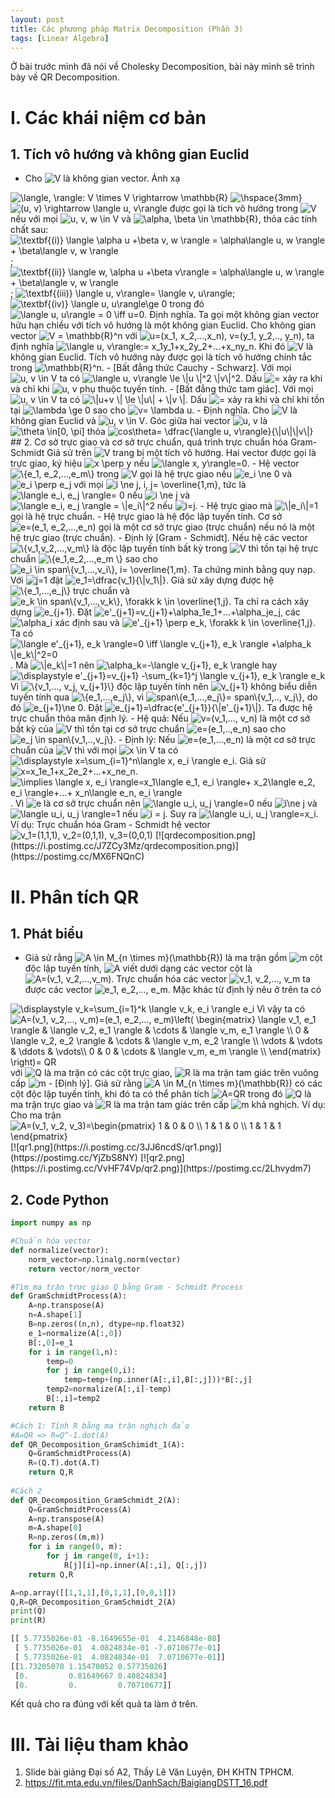 ```yaml
---
layout: post
title: Các phương pháp Matrix Decomposition (Phần 3)
tags: [Linear Algebra]
---
```


Ở bài trước mình đã nói về Cholesky Decomposition, bài này mình sẽ trình bày về QR Decomposition.
# I. Các khái niệm cơ bản
## 1. Tích vô hướng và không gian Euclid 
- Cho <img src="https://i.upmath.me/svg/V" alt="V" /> là không gian vector. Ánh xạ  
<img src="https://i.upmath.me/svg/%5Clangle%2C%20%5Crangle%3A%20V%20%5Ctimes%20V%20%5Crightarrow%20%5Cmathbb%7BR%7D%20%20" alt="\langle, \rangle: V \times V \rightarrow \mathbb{R}  " />  
 <img src="https://i.upmath.me/svg/%5Chspace%7B3mm%7D%20%20" alt="\hspace{3mm}  " /> <img src="https://i.upmath.me/svg/(u%2C%20v)%20%5Crightarrow%20%5Clangle%20u%2C%20v%5Crangle%20" alt="(u, v) \rightarrow \langle u, v\rangle " />  
được gọi là tích vô hướng trong <img src="https://i.upmath.me/svg/V" alt="V" /> nếu với mọi <img src="https://i.upmath.me/svg/u%2C%20v%2C%20w%20%5Cin%20V" alt="u, v, w \in V" /> và <img src="https://i.upmath.me/svg/%5Calpha%2C%20%5Cbeta%20%5Cin%20%5Cmathbb%7BR%7D" alt="\alpha, \beta \in \mathbb{R}" />, thỏa các tính chất sau:  
<img src="https://i.upmath.me/svg/%5Ctextbf%7B(i)%7D%20%5Clangle%20%5Calpha%20u%20%2B%5Cbeta%20v%2C%20w%20%5Crangle%20%3D%20%5Calpha%5Clangle%20u%2C%20w%20%5Crangle%20%2B%20%5Cbeta%5Clangle%20v%2C%20w%20%5Crangle%20%20" alt="\textbf{(i)} \langle \alpha u +\beta v, w \rangle = \alpha\langle u, w \rangle + \beta\langle v, w \rangle  " />;  
<img src="https://i.upmath.me/svg/%5Ctextbf%7B(ii)%7D%20%5Clangle%20w%2C%20%5Calpha%20u%20%2B%5Cbeta%20v%5Crangle%20%3D%20%5Calpha%5Clangle%20u%2C%20w%20%5Crangle%20%2B%20%5Cbeta%5Clangle%20v%2C%20w%20%5Crangle%20%20" alt="\textbf{(ii)} \langle w, \alpha u +\beta v\rangle = \alpha\langle u, w \rangle + \beta\langle v, w \rangle  " />;   
<img src="https://i.upmath.me/svg/%20%5Ctextbf%7B(iii)%7D%20%5Clangle%20u%2C%20v%5Crangle%3D%20%5Clangle%20v%2C%20u%5Crangle" alt=" \textbf{(iii)} \langle u, v\rangle= \langle v, u\rangle" />;  
<img src="https://i.upmath.me/svg/%5Ctextbf%7B(iv)%7D%20%5Clangle%20u%2C%20u%5Crangle%5Cge%200" alt="\textbf{(iv)} \langle u, u\rangle\ge 0" /> trong đó <img src="https://i.upmath.me/svg/%5Clangle%20u%2C%20u%5Crangle%20%3D%200%20%5Ciff%20u%3D0" alt="\langle u, u\rangle = 0 \iff u=0" />.  
Định nghĩa. Ta gọi một không gian vector hữu hạn chiều với tích vô hướng là một không gian Euclid.  
Cho không gian vector <img src="https://i.upmath.me/svg/V%20%3D%20%5Cmathbb%7BR%7D%5En" alt="V = \mathbb{R}^n" /> với <img src="https://i.upmath.me/svg/u%3D(x_1%2C%20x_2%2C...%2Cx_n)%2C%20v%3D(y_1%2C%20y_2%2C..%2C%20y_n)" alt="u=(x_1, x_2,...,x_n), v=(y_1, y_2,.., y_n)" />, ta định nghĩa <img src="https://i.upmath.me/svg/%5Clangle%20u%2C%20v%5Crangle%3A%3D%20x_1y_1%2Bx_2y_2%2B...%2Bx_ny_n" alt="\langle u, v\rangle:= x_1y_1+x_2y_2+...+x_ny_n" />.  
Khi đó <img src="https://i.upmath.me/svg/V" alt="V" /> là không gian Euclid. Tích vô hướng này được gọi là tích vô hướng chính tắc trong <img src="https://i.upmath.me/svg/%5Cmathbb%7BR%7D%5En" alt="\mathbb{R}^n" />.  
- [Bất đẳng thức Cauchy - Schwarz]. Với mọi <img src="https://i.upmath.me/svg/u%2C%20v%20%5Cin%20V" alt="u, v \in V" /> ta có  
<img src="https://i.upmath.me/svg/%20%5Clangle%20u%2C%20v%5Crangle%20%5Cle%20%5C%7Cu%20%5C%7C%5E2%20%5C%7Cv%5C%7C%5E2%20" alt=" \langle u, v\rangle \le \|u \|^2 \|v\|^2 " />.  
Dấu <img src="https://i.upmath.me/svg/%3D" alt="=" /> xảy ra khi và chỉ khi <img src="https://i.upmath.me/svg/u%2C%20v" alt="u, v" /> phụ thuộc tuyến tính.  
- [Bất đẳng thức tam giác]. Với mọi <img src="https://i.upmath.me/svg/u%2C%20v%20%5Cin%20V" alt="u, v \in V" /> ta có   
<img src="https://i.upmath.me/svg/%5C%7Cu%2Bv%20%5C%7C%20%5Cle%20%5C%7Cu%5C%7C%20%2B%20%5C%7Cv%20%5C%7C" alt="\|u+v \| \le \|u\| + \|v \|" />.  
Dấu <img src="https://i.upmath.me/svg/%3D" alt="=" /> xảy 
ra khi và chỉ khi tồn tại <img src="https://i.upmath.me/svg/%5Clambda%20%5Cge%200" alt="\lambda \ge 0" /> sao cho <img src="https://i.upmath.me/svg/v%3D%20%5Clambda%20u" alt="v= \lambda u" />.  
- Định nghĩa. Cho <img src="https://i.upmath.me/svg/V" alt="V" /> là không gian Euclid và <img src="https://i.upmath.me/svg/u%2C%20v%20%5Cin%20V" alt="u, v \in V" />. Góc giữa hai vector <img src="https://i.upmath.me/svg/u%2C%20v" alt="u, v" /> là <img src="https://i.upmath.me/svg/%5Ctheta%20%20%5Cin%5B0%2C%20%5Cpi%5D" alt="\theta  \in[0, \pi]" /> thỏa <img src="https://i.upmath.me/svg/cos%5Ctheta%3D%20%5Cdfrac%7B%5Clangle%20u%2C%20v%5Crangle%7D%7B%5C%7Cu%5C%7C%5C%7Cv%5C%7C%7D" alt="cos\theta= \dfrac{\langle u, v\rangle}{\|u\|\|v\|}" />
## 2. Cơ sở trực giao và cơ sở trực chuẩn, quá trình trực chuẩn hóa Gram-Schmidt  
Giả sử trên <img src="https://i.upmath.me/svg/V" alt="V" /> trang bị một tích vô hướng. Hai vector được gọi là trực giao, ký hiệu <img src="https://i.upmath.me/svg/x%20%5Cperp%20y" alt="x \perp y" /> nếu <img src="https://i.upmath.me/svg/%5Clangle%20x%2C%20y%5Crangle%3D0" alt="\langle x, y\rangle=0" />.  
- Hệ vector <img src="https://i.upmath.me/svg/%5C%7Be_1%2C%20e_2%2C...%2Ce_m%5C%7D" alt="\{e_1, e_2,...,e_m\}" /> trong <img src="https://i.upmath.me/svg/V" alt="V" /> gọi là hệ trực giao nếu <img src="https://i.upmath.me/svg/e_i%20%5Cne%200" alt="e_i \ne 0" /> và <img src="https://i.upmath.me/svg/e_i%20%5Cperp%20e_j" alt="e_i \perp e_j" /> với mọi <img src="https://i.upmath.me/svg/i%20%5Cne%20j%2C%20i%2C%20j%3D%20%5Coverline%7B1%2Cm%7D" alt="i \ne j, i, j= \overline{1,m}" />, tức là  
<img src="https://i.upmath.me/svg/%20%5Clangle%20e_i%2C%20e_j%20%5Crangle%3D%200" alt=" \langle e_i, e_j \rangle= 0" /> nếu <img src="https://i.upmath.me/svg/i%20%5Cne%20j" alt="i \ne j" /> và <img src="https://i.upmath.me/svg/%20%5Clangle%20e_i%2C%20e_j%20%5Crangle%20%3D%20%5C%7Ce_i%5C%7C%5E2" alt=" \langle e_i, e_j \rangle = \|e_i\|^2" /> nếu <img src="https://i.upmath.me/svg/i%3Dj" alt="i=j" />.  
- Hệ trực giao mà <img src="https://i.upmath.me/svg/%5C%7Ce_i%5C%7C%3D1" alt="\|e_i\|=1" /> gọi là hệ trực chuẩn.  
- Hệ trực giao là hệ độc lập tuyến tính.  
Cơ sở <img src="https://i.upmath.me/svg/e%3D(e_1%2C%20e_2%2C...%2Ce_n)" alt="e=(e_1, e_2,...,e_n)" /> gọi là một cơ sở trực giao (trực chuẩn) nếu nó là một hệ trực giao (trực chuẩn).  
- Định lý [Gram - Schmidt]. Nếu hệ các vector <img src="https://i.upmath.me/svg/%5C%7Bv_1%2Cv_2%2C...%2Cv_m%5C%7D" alt="\{v_1,v_2,...,v_m\}" /> là độc lập tuyến tính bất kỳ trong <img src="https://i.upmath.me/svg/V" alt="V" /> thì tồn tại hệ trực chuẩn <img src="https://i.upmath.me/svg/%5C%7Be_1%2Ce_2%2C...%2Ce_m%20%5C%7D" alt="\{e_1,e_2,...,e_m \}" /> sao cho <img src="https://i.upmath.me/svg/e_i%20%5Cin%20span%5C%7Bv_1%2C...%2Cv_i%5C%7D%2C%20i%3D%20%5Coverline%7B1%2Cm%7D" alt="e_i \in span\{v_1,...,v_i\}, i= \overline{1,m}" />.  
Ta chứng minh bằng quy nạp.  
Với <img src="https://i.upmath.me/svg/j%3D1" alt="j=1" /> đặt <img src="https://i.upmath.me/svg/e_1%3D%5Cdfrac%7Bv_1%7D%7B%5C%7Cv_1%5C%7C%7D" alt="e_1=\dfrac{v_1}{\|v_1\|}" />. Giả sử xây dựng được hệ <img src="https://i.upmath.me/svg/%5C%7Be_1%2C...%2Ce_j%5C%7D" alt="\{e_1,...,e_j\}" /> trực chuẩn và <img src="https://i.upmath.me/svg/e_k%20%5Cin%20span%5C%7Bv_1%2C...%2Cv_k%5C%7D%2C%20%5Cforakk%20k%20%5Cin%20%5Coverline%7B1%2Cj%7D" alt="e_k \in span\{v_1,...,v_k\}, \forakk k \in \overline{1,j}" />. Ta chỉ ra cách xây dựng <img src="https://i.upmath.me/svg/e_%7Bj%2B1%7D" alt="e_{j+1}" />.  
Đặt <img src="https://i.upmath.me/svg/e'_%7Bj%2B1%7D%3Dv_%7Bj%2B1%7D%2B%5Calpha_1e_1%2B...%2B%5Calpha_je_j" alt="e'_{j+1}=v_{j+1}+\alpha_1e_1+...+\alpha_je_j" />, các <img src="https://i.upmath.me/svg/%5Calpha_i" alt="\alpha_i" /> xác định sau và <img src="https://i.upmath.me/svg/e'_%7Bj%2B1%7D%20%5Cperp%20e_k%2C%20%5Cforakk%20k%20%5Cin%20%5Coverline%7B1%2Cj%7D%20" alt="e'_{j+1} \perp e_k, \forakk k \in \overline{1,j} " />.  
Ta có <img src="https://i.upmath.me/svg/%5Clangle%20e'_%7Bj%2B1%7D%2C%20e_k%20%5Crangle%3D0%20%5Ciff%20%5Clangle%20v_%7Bj%2B1%7D%2C%20e_k%20%5Crangle%20%2B%5Calpha_k%20%5C%7Ce_k%5C%7C%5E2%3D0%20" alt="\langle e'_{j+1}, e_k \rangle=0 \iff \langle v_{j+1}, e_k \rangle +\alpha_k \|e_k\|^2=0 " />.  
Mà <img src="https://i.upmath.me/svg/%5C%7Ce_k%5C%7C%3D1" alt="\|e_k\|=1" /> nên <img src="https://i.upmath.me/svg/%5Calpha_k%3D-%5Clangle%20v_%7Bj%2B1%7D%2C%20e_k%20%5Crangle%20%20" alt="\alpha_k=-\langle v_{j+1}, e_k \rangle  " /> hay <img src="https://i.upmath.me/svg/%5Cdisplaystyle%20e'_%7Bj%2B1%7D%3Dv_%7Bj%2B1%7D%20-%5Csum_%7Bk%3D1%7D%5Ej%20%5Clangle%20v_%7Bj%2B1%7D%2C%20e_k%20%5Crangle%20e_k%20" alt="\displaystyle e'_{j+1}=v_{j+1} -\sum_{k=1}^j \langle v_{j+1}, e_k \rangle e_k " />  
Vì <img src="https://i.upmath.me/svg/%5C%7Bv_1%2C...%2C%20v_j%2C%20v_%7Bj%2B1%7D%5C%7D" alt="\{v_1,..., v_j, v_{j+1}\}" /> độc lập tuyến tính nên <img src="https://i.upmath.me/svg/v_%7Bj%2B1%7D" alt="v_{j+1}" /> không biểu diễn tuyến tính qua <img src="https://i.upmath.me/svg/%5C%7Be_1%2C...%2Ce_j%5C%7D" alt="\{e_1,...,e_j\}" />, vì <img src="https://i.upmath.me/svg/span%5C%7Be_1%2C...%2Ce_j%5C%7D%3D%20span%5C%7Bv_1%2C..%2C%20v_j%5C%7D" alt="span\{e_1,...,e_j\}= span\{v_1,.., v_j\}" />, do đó <img src="https://i.upmath.me/svg/e_%7Bj%2B1%7D%5Cne%200" alt="e_{j+1}\ne 0" />.  
Đặt <img src="https://i.upmath.me/svg/e_%7Bj%2B1%7D%3D%5Cdfrac%7Be'_%7Bj%2B1%7D%7D%7B%5C%7Ce'_%7Bj%2B1%7D%5C%7C%7D" alt="e_{j+1}=\dfrac{e'_{j+1}}{\|e'_{j+1}\|}" />. Ta được hệ trực chuẩn thỏa mãn định lý.  
- Hệ quả: Nếu <img src="https://i.upmath.me/svg/v%3D(v_1%2C...%2C%20v_n)" alt="v=(v_1,..., v_n)" /> là một cơ sở bất kỳ của <img src="https://i.upmath.me/svg/V" alt="V" /> thì tồn tại cơ sở trực chuẩn <img src="https://i.upmath.me/svg/e%3D(e_1%2C..%2Ce_n)" alt="e=(e_1,..,e_n)" /> sao cho <img src="https://i.upmath.me/svg/e_j%20%5Cin%20span%5C%7Bv_1%2C..%2Cv_j%5C%7D" alt="e_j \in span\{v_1,..,v_j\}" />.  
- Định lý: Nếu <img src="https://i.upmath.me/svg/e%3D(e_1%2C...%2Ce_n)" alt="e=(e_1,...,e_n)" /> là một cơ sở trực chuẩn của <img src="https://i.upmath.me/svg/V" alt="V" /> thì với mọi <img src="https://i.upmath.me/svg/x%20%5Cin%20V" alt="x \in V" /> ta có <img src="https://i.upmath.me/svg/%5Cdisplaystyle%20x%3D%5Csum_%7Bi%3D1%7D%5En%5Clangle%20x%2C%20e_i%20%5Crangle%20e_i" alt="\displaystyle x=\sum_{i=1}^n\langle x, e_i \rangle e_i" />.  
Giả sử <img src="https://i.upmath.me/svg/x%3Dx_1e_1%2Bx_2e_2%2B...%2Bx_ne_n" alt="x=x_1e_1+x_2e_2+...+x_ne_n" />.  
<img src="https://i.upmath.me/svg/%5Cimplies%20%5Clangle%20x%2C%20e_i%20%5Crangle%3Dx_1%5Clangle%20e_1%2C%20e_i%20%5Crangle%2B%20x_2%5Clangle%20e_2%2C%20e_i%20%5Crangle%2B...%2B%20x_n%5Clangle%20e_n%2C%20e_i%20%5Crangle" alt="\implies \langle x, e_i \rangle=x_1\langle e_1, e_i \rangle+ x_2\langle e_2, e_i \rangle+...+ x_n\langle e_n, e_i \rangle" />.  
Vì <img src="https://i.upmath.me/svg/e" alt="e" /> là cơ sở trực chuẩn nên <img src="https://i.upmath.me/svg/%5Clangle%20u_i%2C%20u_j%20%5Crangle%3D0" alt="\langle u_i, u_j \rangle=0" /> nếu <img src="https://i.upmath.me/svg/i%5Cne%20j" alt="i\ne j" /> và <img src="https://i.upmath.me/svg/%5Clangle%20u_i%2C%20u_j%20%5Crangle%3D1" alt="\langle u_i, u_j \rangle=1" /> nếu <img src="https://i.upmath.me/svg/i%20%3D%20j" alt="i = j" />.  
Suy ra <img src="https://i.upmath.me/svg/%5Clangle%20u_i%2C%20u_j%20%5Crangle%3Dx_i" alt="\langle u_i, u_j \rangle=x_i" />.  
Ví dụ: Trực chuẩn hóa Gram - Schmidt hệ vector  
<img src="https://i.upmath.me/svg/v_1%3D(1%2C1%2C1)%2C%20v_2%3D(0%2C1%2C1)%2C%20v_3%3D(0%2C0%2C1)" alt="v_1=(1,1,1), v_2=(0,1,1), v_3=(0,0,1)" />
[![qrdecomposition.png](https://i.postimg.cc/J7ZCy3Mz/qrdecomposition.png)](https://postimg.cc/MX6FNQnC)

# II. Phân tích QR
## 1. Phát biểu 
- Giả sử rằng <img src="https://i.upmath.me/svg/A%20%5Cin%20M_%7Bn%20%5Ctimes%20m%7D(%5Cmathbb%7BR%7D)" alt="A \in M_{n \times m}(\mathbb{R})" /> là ma trận gồm <img src="https://i.upmath.me/svg/m" alt="m" /> cột độc lập tuyến tính, <img src="https://i.upmath.me/svg/A" alt="A" /> viết dưới dạng các vector cột là <img src="https://i.upmath.me/svg/A%3D(v_1%2C%20v_2%2C...%2Cv_m)" alt="A=(v_1, v_2,...,v_m)" />. Trực chuẩn hóa các vector <img src="https://i.upmath.me/svg/v_1%2C%20v_2%2C...%2C%20v_m" alt="v_1, v_2,..., v_m" /> ta được các vector <img src="https://i.upmath.me/svg/e_1%2C%20e_2%2C...%2C%20e_m" alt="e_1, e_2,..., e_m" />. Mặc khác từ định lý nêu ở trên ta có  
<img src="https://i.upmath.me/svg/%5Cdisplaystyle%20v_k%3D%5Csum_%7Bi%3D1%7D%5Ek%20%5Clangle%20v_k%2C%20e_i%20%5Crangle%20e_i" alt="\displaystyle v_k=\sum_{i=1}^k \langle v_k, e_i \rangle e_i" />  
Vì vậy ta có   
<img src="https://i.upmath.me/svg/A%3D(v_1%2C%20v_2%2C...%2C%20v_m)%3D(e_1%2C%20e_2%2C...%2C%20e_m)%5Cleft(%20%5Cbegin%7Bmatrix%7D%20%0A%5Clangle%20v_1%2C%20e_1%20%5Crangle%20%26%20%5Clangle%20v_2%2C%20e_1%20%5Crangle%20%26%20%5Ccdots%20%26%20%5Clangle%20v_m%2C%20e_1%20%5Crangle%20%5C%5C%20%0A0%20%26%20%5Clangle%20v_2%2C%20e_2%20%5Crangle%20%26%20%5Ccdots%20%26%20%5Clangle%20v_m%2C%20e_2%20%5Crangle%20%5C%5C%20%0A%5Cvdots%20%26%20%5Cvdots%20%26%20%5Cvdots%20%26%20%5Cddots%5C%5C%20%0A0%20%26%200%20%26%20%5Ccdots%20%26%20%5Clangle%20v_m%2C%20e_m%20%5Crangle%20%5C%5C%0A%5Cend%7Bmatrix%7D%20%5Cright)%3D%20QR" alt="A=(v_1, v_2,..., v_m)=(e_1, e_2,..., e_m)\left( \begin{matrix} 
\langle v_1, e_1 \rangle &amp; \langle v_2, e_1 \rangle &amp; \cdots &amp; \langle v_m, e_1 \rangle \\ 
0 &amp; \langle v_2, e_2 \rangle &amp; \cdots &amp; \langle v_m, e_2 \rangle \\ 
\vdots &amp; \vdots &amp; \ddots &amp; \vdots\\ 
0 &amp; 0 &amp; \cdots &amp; \langle v_m, e_m \rangle \\
\end{matrix} \right)= QR" />  
với <img src="https://i.upmath.me/svg/Q" alt="Q" /> là ma trận có các cột trực giao, <img src="https://i.upmath.me/svg/R" alt="R" /> là ma trận tam giác trên vuông cấp <img src="https://i.upmath.me/svg/m" alt="m" /> 
- [Định lý]. Giả sử rằng <img src="https://i.upmath.me/svg/A%20%5Cin%20M_%7Bn%20%5Ctimes%20m%7D(%5Cmathbb%7BR%7D)" alt="A \in M_{n \times m}(\mathbb{R})" /> có các cột độc lập tuyến tính, khi đó ta có thể phân tích <img src="https://i.upmath.me/svg/A%3DQR" alt="A=QR" /> trong đó <img src="https://i.upmath.me/svg/Q" alt="Q" /> là ma trận trực giao và <img src="https://i.upmath.me/svg/R" alt="R" /> là ma trận tam giác trên cấp <img src="https://i.upmath.me/svg/m" alt="m" /> khả nghịch.  
Ví dụ: Cho ma trận  
<img src="https://i.upmath.me/svg/A%3D(v_1%2C%20v_2%2C%20v_3)%3D%5Cbegin%7Bpmatrix%7D%201%20%26%200%20%26%200%20%5C%5C%201%20%26%201%20%26%200%20%5C%5C%201%20%26%201%20%26%201%20%5Cend%7Bpmatrix%7D" alt="A=(v_1, v_2, v_3)=\begin{pmatrix} 1 &amp; 0 &amp; 0 \\ 1 &amp; 1 &amp; 0 \\ 1 &amp; 1 &amp; 1 \end{pmatrix}" /> 
[![qr1.png](https://i.postimg.cc/3JJ6ncdS/qr1.png)](https://postimg.cc/YjZbS8NY)
[![qr2.png](https://i.postimg.cc/VvHF74Vp/qr2.png)](https://postimg.cc/2Lhvydm7)


## 2. Code Python

```python
import numpy as np

#Chuẩn hóa vector
def normalize(vector):
    norm_vector=np.linalg.norm(vector)
    return vector/norm_vector

#Tìm ma trận trực giao Q bằng Gram - Schmidt Process
def GramSchmidtProcess(A):
    A=np.transpose(A)
    n=A.shape[1]
    B=np.zeros((n,n), dtype=np.float32)
    e_1=normalize(A[:,0])
    B[:,0]=e_1
    for i in range(1,n):
        temp=0
        for j in range(0,i):
            temp=temp+(np.inner(A[:,i],B[:,j]))*B[:,j]
        temp2=normalize(A[:,i]-temp)
        B[:,i]=temp2
    return B

#Cách 1: Tính R bằng ma trận nghịch đảo
#A=QR => R=Q^-1.dot(A)
def QR_Decomposition_GramSchimidt_1(A):
    Q=GramSchmidtProcess(A)
    R=(Q.T).dot(A.T)
    return Q,R
    
#Cách 2
def QR_Decomposition_GramSchmidt_2(A):
    Q=GramSchmidtProcess(A)
    A=np.transpose(A)
    m=A.shape[0]
    R=np.zeros((m,m))
    for i in range(0, m):
        for j in range(0, i+1):
            R[j][i]=np.inner(A[:,i], Q[:,j])
    return Q,R
```

```python
A=np.array([[1,1,1],[0,1,1],[0,0,1]])
Q,R=QR_Decomposition_GramSchmidt_2(A)
print(Q)
print(R)
```

```python
[[ 5.7735026e-01 -8.1649655e-01  4.2146848e-08]
 [ 5.7735026e-01  4.0824834e-01 -7.0710677e-01]
 [ 5.7735026e-01  4.0824834e-01  7.0710677e-01]]
[[1.73205078 1.15470052 0.57735026]
 [0.         0.81649667 0.40824834]
 [0.         0.         0.70710677]]
```
Kết quả cho ra đúng với kết quả ta làm ở trên.  

# III. Tài liệu tham khảo
1. Slide bài giảng Đại số A2, Thầy Lê Văn Luyện, ĐH KHTN TPHCM.
2. https://fit.mta.edu.vn/files/DanhSach/BaigiangDSTT_16.pdf
